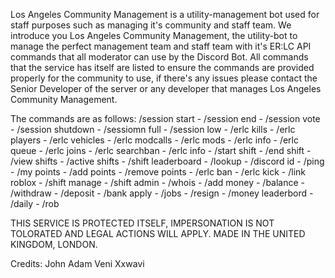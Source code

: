 Los Angeles Community Management is a utility-management bot used for staff purposes such as managing it's community and staff team. We introduce you Los Angeles Community Management, the utility-bot to manage the perfect management team and staff team with it's ER:LC API commands that all moderator can use by the Discord Bot.
All commands that the service has itself are listed to ensure the commands are provided properly for the community to use, if there's any issues please contact the Senior Developer of the server or any developer that manages Los Angeles Community Management.


The commands are as follows:
/session start - 
/session end -
/session vote -
/session shutdown -
/sessiomn full -
/session low -
/erlc kills -
/erlc players -
/erlc vehicles -
/erlc modcalls -
/erlc mods -
/erlc info -
/erlc queue - 
/erlc joins -
/erlc searchban -
/erlc info - 
/start shift -
/end shift - 
/view shifts -
/active shifts -
/shift leaderboard - 
/lookup - 
/discord id -
/ping - 
/my points -
/add points -
/remove points -
/erlc ban - 
/erlc kick -
/link roblox - 
/shift manage - 
/shift admin -
/whois -
/add money -
/balance -
/withdraw -
/deposit -
/bank apply -
/jobs -
/resign -
/money leaderbord -
/daily - 
/rob 


THIS SERVICE IS PROTECTED ITSELF, IMPERSONATION IS NOT TOLORATED AND LEGAL ACTIONS WILL APPLY. MADE IN THE UNITED KINGDOM, LONDON.



Credits:
John
Adam
Veni
Xxwavi
